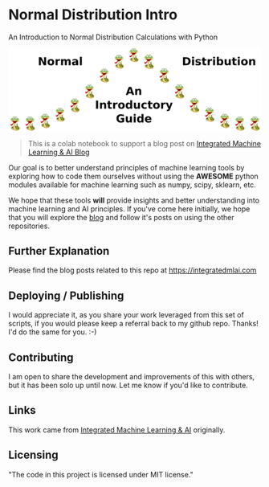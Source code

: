 # Normal Distribution Intro
An Introduction to Normal Distribution Calculations with Python

![Normal Distribution: An Introductory Guide](https://github.com/IntegratedMLAI/NormalDistributionIntro/blob/master/Normal_Distribution_Post_Logo.png)
> This is a colab notebook to support a blog post on
[Integrated Machine Learning & AI Blog](https://integratedmlai.com)

Our goal is to better understand principles of machine learning tools by exploring how to code them ourselves  without using the **AWESOME** python modules available for machine learning such as numpy, scipy, sklearn, etc.

We hope that these tools **will** provide insights and better understanding into machine learning and AI principles. If you've come here initially, we hope that you will explore the [blog](https://integratedmlai.com) and follow it's posts on using the other repositories. 

## Further Explanation

Please find the blog posts related to this repo at https://integratedmlai.com


## Deploying / Publishing

I would appreciate it, as you share your work leveraged from this set of scripts, if you would please keep a referral back to my github repo. Thanks! I'd do the same for you. :-)

## Contributing

I am open to share the development and improvements of this with others, but it has been solo up until now. Let me know if you'd like to contribute.

## Links

This work came from [Integrated Machine Learning & AI](https://integratedmlai.com) originally.

## Licensing

"The code in this project is licensed under MIT license."
